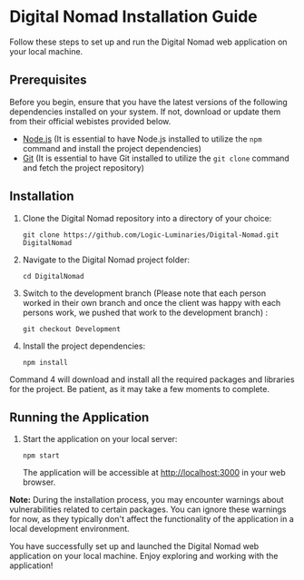 # Digital Nomad Installation Guide

Follow these steps to set up and run the Digital Nomad web application on your local machine.

## Prerequisites

Before you begin, ensure that you have the latest versions of the following dependencies installed on your system. If not, download or update them from their official webistes provided below.

- [Node.js](https://nodejs.org/) (It is essential to have Node.js installed to utilize the `npm` command and install the project dependencies)
- [Git](https://git-scm.com/downloads) (It is essential to have Git installed to utilize the `git clone` command and fetch the project repository)

## Installation

1. Clone the Digital Nomad repository into a directory of your choice:

   ```
   git clone https://github.com/Logic-Luminaries/Digital-Nomad.git DigitalNomad
   ```

2. Navigate to the Digital Nomad project folder:

   ```
   cd DigitalNomad
   ```

3. Switch to the development branch (Please note that each person worked in their own branch and once the client was happy with each persons work, we pushed that work to the development branch) :

   ```
   git checkout Development
   ```

4. Install the project dependencies:

   ```
   npm install
   ```

  Command 4 will download and install all the required packages and libraries for the project. Be patient, as it may take a few moments to complete.

## Running the Application

1. Start the application on your local server:

   ```
   npm start
   ```

   The application will be accessible at [http://localhost:3000](http://localhost:3000) in your web browser.

**Note:** During the installation process, you may encounter warnings about vulnerabilities related to certain packages. You can ignore these warnings for now, as they typically don't affect the functionality of the application in a local development environment.

You have successfully set up and launched the Digital Nomad web application on your local machine. Enjoy exploring and working with the application!

